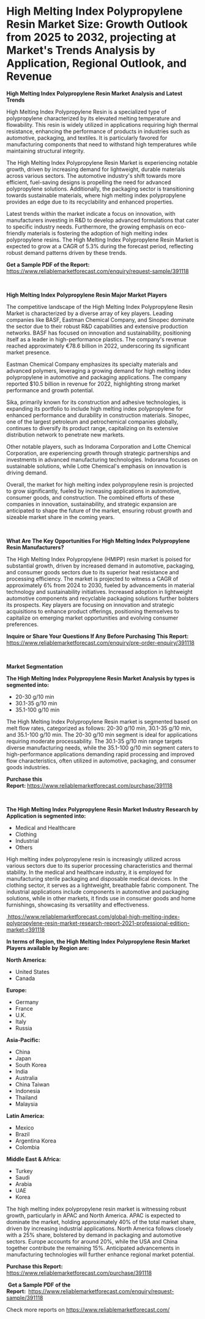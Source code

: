 <p><h1>High Melting Index Polypropylene Resin Market Size: Growth Outlook from 2025 to 2032, projecting at Market's Trends Analysis by Application, Regional Outlook, and Revenue</h1></p><p><strong>High Melting Index Polypropylene Resin Market Analysis and Latest Trends</strong></p>
<p><p>High Melting Index Polypropylene Resin is a specialized type of polypropylene characterized by its elevated melting temperature and flowability. This resin is widely utilized in applications requiring high thermal resistance, enhancing the performance of products in industries such as automotive, packaging, and textiles. It is particularly favored for manufacturing components that need to withstand high temperatures while maintaining structural integrity.</p><p>The High Melting Index Polypropylene Resin Market is experiencing notable growth, driven by increasing demand for lightweight, durable materials across various sectors. The automotive industry's shift towards more efficient, fuel-saving designs is propelling the need for advanced polypropylene solutions. Additionally, the packaging sector is transitioning towards sustainable materials, where high melting index polypropylene provides an edge due to its recyclability and enhanced properties.</p><p>Latest trends within the market indicate a focus on innovation, with manufacturers investing in R&D to develop advanced formulations that cater to specific industry needs. Furthermore, the growing emphasis on eco-friendly materials is fostering the adoption of high melting index polypropylene resins. The High Melting Index Polypropylene Resin Market is expected to grow at a CAGR of 5.3% during the forecast period, reflecting robust demand patterns driven by these trends.</p></p>
<p><strong>Get a Sample PDF of the Report:&nbsp;</strong> <a href="https://www.reliablemarketforecast.com/enquiry/request-sample/391118?utm_campaign=1141&utm_medium=2&utm_source=Github&utm_content=ia&utm_term=16012025&utm_id=high-melting-index-polypropylene-resin">https://www.reliablemarketforecast.com/enquiry/request-sample/391118</a></p>
<p>&nbsp;</p>
<p><strong>High Melting Index Polypropylene Resin Major Market Players</strong></p>
<p><p>The competitive landscape of the High Melting Index Polypropylene Resin Market is characterized by a diverse array of key players. Leading companies like BASF, Eastman Chemical Company, and Sinopec dominate the sector due to their robust R&D capabilities and extensive production networks. BASF has focused on innovation and sustainability, positioning itself as a leader in high-performance plastics. The company's revenue reached approximately €78.6 billion in 2022, underscoring its significant market presence.</p><p>Eastman Chemical Company emphasizes its specialty materials and advanced polymers, leveraging a growing demand for high melting index polypropylene in automotive and packaging applications. The company reported $10.5 billion in revenue for 2022, highlighting strong market performance and growth potential.</p><p>Sika, primarily known for its construction and adhesive technologies, is expanding its portfolio to include high melting index polypropylene for enhanced performance and durability in construction materials. Sinopec, one of the largest petroleum and petrochemical companies globally, continues to diversify its product range, capitalizing on its extensive distribution network to penetrate new markets.</p><p>Other notable players, such as Indorama Corporation and Lotte Chemical Corporation, are experiencing growth through strategic partnerships and investments in advanced manufacturing technologies. Indorama focuses on sustainable solutions, while Lotte Chemical's emphasis on innovation is driving demand.</p><p>Overall, the market for high melting index polypropylene resin is projected to grow significantly, fueled by increasing applications in automotive, consumer goods, and construction. The combined efforts of these companies in innovation, sustainability, and strategic expansion are anticipated to shape the future of the market, ensuring robust growth and sizeable market share in the coming years.</p></p>
<p>&nbsp;</p>
<p><strong>What Are The Key Opportunities For High Melting Index Polypropylene Resin Manufacturers?</strong></p>
<p><p>The High Melting Index Polypropylene (HMIPP) resin market is poised for substantial growth, driven by increased demand in automotive, packaging, and consumer goods sectors due to its superior heat resistance and processing efficiency. The market is projected to witness a CAGR of approximately 6% from 2024 to 2030, fueled by advancements in material technology and sustainability initiatives. Increased adoption in lightweight automotive components and recyclable packaging solutions further bolsters its prospects. Key players are focusing on innovation and strategic acquisitions to enhance product offerings, positioning themselves to capitalize on emerging market opportunities and evolving consumer preferences.</p></p>
<p><strong>Inquire or Share Your Questions If Any Before Purchasing This Report:</strong> <a href="https://www.reliablemarketforecast.com/enquiry/pre-order-enquiry/391118?utm_campaign=1141&utm_medium=2&utm_source=Github&utm_content=ia&utm_term=16012025&utm_id=high-melting-index-polypropylene-resin">https://www.reliablemarketforecast.com/enquiry/pre-order-enquiry/391118</a></p>
<p>&nbsp;</p>
<p><strong>Market Segmentation</strong></p>
<p><strong>The High Melting Index Polypropylene Resin Market Analysis by types is segmented into:</strong></p>
<p><ul><li>20-30 g/10 min</li><li>30.1-35 g/10 min</li><li>35.1-100 g/10 min</li></ul></p>
<p><p>The High Melting Index Polypropylene Resin market is segmented based on melt flow rates, categorized as follows: 20-30 g/10 min, 30.1-35 g/10 min, and 35.1-100 g/10 min. The 20-30 g/10 min segment is ideal for applications requiring moderate processability. The 30.1-35 g/10 min range targets diverse manufacturing needs, while the 35.1-100 g/10 min segment caters to high-performance applications demanding rapid processing and improved flow characteristics, often utilized in automotive, packaging, and consumer goods industries.</p></p>
<p><strong>Purchase this Report:&nbsp;</strong><a href="https://www.reliablemarketforecast.com/purchase/391118?utm_campaign=1141&utm_medium=2&utm_source=Github&utm_content=ia&utm_term=16012025&utm_id=high-melting-index-polypropylene-resin">https://www.reliablemarketforecast.com/purchase/391118</a></p>
<p>&nbsp;</p>
<p><strong>The High Melting Index Polypropylene Resin Market Industry Research by Application is segmented into:</strong></p>
<p><ul><li>Medical and Healthcare</li><li>Clothing</li><li>Industrial</li><li>Others</li></ul></p>
<p><p>High melting index polypropylene resin is increasingly utilized across various sectors due to its superior processing characteristics and thermal stability. In the medical and healthcare industry, it is employed for manufacturing sterile packaging and disposable medical devices. In the clothing sector, it serves as a lightweight, breathable fabric component. The industrial applications include components in automotive and packaging solutions, while in other markets, it finds use in consumer goods and home furnishings, showcasing its versatility and effectiveness.</p></p>
<p><a href="https://www.reliablemarketforecast.com/global-high-melting-index-polypropylene-resin-market-research-report-2021-professional-edition-market-r391118?utm_campaign=1141&utm_medium=2&utm_source=Github&utm_content=ia&utm_term=16012025&utm_id=high-melting-index-polypropylene-resin">&nbsp;https://www.reliablemarketforecast.com/global-high-melting-index-polypropylene-resin-market-research-report-2021-professional-edition-market-r391118</a></p>
<p><strong>In terms of Region, the High Melting Index Polypropylene Resin Market Players available by Region are:</strong></p>
<p>
    <p> <strong> North America: </strong>
        <ul>
            <li>United States</li>
            <li>Canada</li>
        </ul>
        </p> 
    <p> <strong> Europe: </strong>
        <ul>
            <li>Germany</li>
            <li>France</li>
            <li>U.K.</li>
            <li>Italy</li>
            <li>Russia</li>
        </ul>
        </p> 
    <p> <strong> Asia-Pacific: </strong>
        <ul>
            <li>China</li>
            <li>Japan</li>
            <li>South Korea</li>
            <li>India</li>
            <li>Australia</li>
            <li>China Taiwan</li>
            <li>Indonesia</li>
            <li>Thailand</li>
            <li>Malaysia</li>
        </ul>
        </p> 
    <p> <strong> Latin America: </strong>
        <ul>
            <li>Mexico</li>
            <li>Brazil</li>
            <li>Argentina Korea</li>
            <li>Colombia</li>
        </ul>
        </p> 
    <p> <strong> Middle East & Africa: </strong>
        <ul>
            <li>Turkey</li>
            <li>Saudi</li>
            <li>Arabia</li>
            <li>UAE</li>
            <li>Korea</li>
        </ul>
    </p>
    </p>
<p><p>The high melting index polypropylene resin market is witnessing robust growth, particularly in APAC and North America. APAC is expected to dominate the market, holding approximately 40% of the total market share, driven by increasing industrial applications. North America follows closely with a 25% share, bolstered by demand in packaging and automotive sectors. Europe accounts for around 20%, while the USA and China together contribute the remaining 15%. Anticipated advancements in manufacturing technologies will further enhance regional market potential.</p></p>
<p><strong>Purchase this Report: </strong><a href="https://www.reliablemarketforecast.com/purchase/391118?utm_campaign=1141&utm_medium=2&utm_source=Github&utm_content=ia&utm_term=16012025&utm_id=high-melting-index-polypropylene-resin">https://www.reliablemarketforecast.com/purchase/391118</a></p>
<p>&nbsp;<strong>Get a Sample PDF of the Report:&nbsp;&nbsp;</strong><a href="https://www.reliablemarketforecast.com/enquiry/request-sample/391118?utm_campaign=1141&utm_medium=2&utm_source=Github&utm_content=ia&utm_term=16012025&utm_id=high-melting-index-polypropylene-resin">https://www.reliablemarketforecast.com/enquiry/request-sample/391118</a></p>
<p><strong></strong></p>
<p>Check more reports on <a href="https://www.reliablemarketforecast.com/?utm_campaign=1141&utm_medium=2&utm_source=Github&utm_content=ia&utm_term=16012025&utm_id=high-melting-index-polypropylene-resin">https://www.reliablemarketforecast.com/</a></p>
